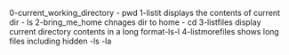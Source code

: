 0-current_working_directory - pwd
1-listit displays the contents of current dir - ls
2-bring_me_home chnages dir to home - cd
3-listfiles display current directory contents in a long format-ls-l
4-listmorefiles shows long files including hidden -ls -la
